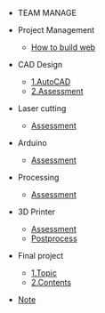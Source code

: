 <!-- 侧边栏 docs/_sidebar.md -->


- TEAM MANAGE

 + Project Management
      
      - [How to build web](class/1pm/1pm-web.md)
      
 + CAD Design
      
      - [1.AutoCAD](class/2cad/cad.md)
      - [2.Assessment](class/2cad/3d.md)
     
+ Laser cutting
  - [Assessment](class/3ardla/laser.md) 

+ Arduino
  - [Assessment](class/3ardla/arduino.md) 

+ Processing
  - [Assessment](class/3ardla/arduino.md)
  
+ 3D Printer 
   - [Assessment](class/2cad/cadass.md)
   - [Postprocess](class/2cad/process.md)

+ Final project
   - [1.Topic](project/assessment.md)
   - [2.Contents](project/intro.md)

+ [Note](class/1pm/doing.md)